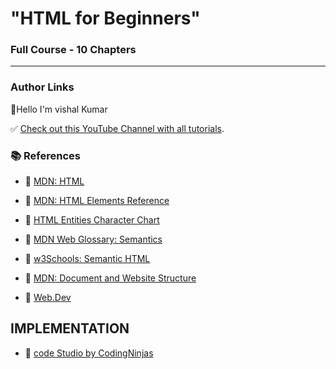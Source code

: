 # "HTML for Beginners"

### Full Course - 10 Chapters

---

### Author Links
👋Hello I'm vishal Kumar

✅ [Check out this YouTube Channel with all tutorials](https://www.youtube.com/DaveGrayTeachesCode).

### 📚 References

- 🔗 [MDN: HTML](https://developer.mozilla.org/en-US/docs/Web/HTML)
  
- 🔗 [MDN: HTML Elements Reference](https://developer.mozilla.org/en-US/docs/Web/HTML/Element)
  
- 🔗 [HTML Entities Character Chart](https://html.spec.whatwg.org/multipage/named-characters.html#named-character-references)
  
- 🔗 [MDN Web Glossary: Semantics](https://developer.mozilla.org/en-US/docs/Glossary/Semantics)
  
- 🔗 [w3Schools: Semantic HTML](https://www.w3schools.com/html/html5_semantic_elements.asp)
  
- 🔗 [MDN: Document and Website Structure](https://developer.mozilla.org/en-US/docs/Learn/HTML/Introduction_to_HTML/Document_and_website_structure)

- 🔗 [Web.Dev](https://web.dev/html)

## IMPLEMENTATION

  - 🔗 [code Studio by CodingNinjas](https://www.naukri.com/code360/guided-paths/fundamentals-of-html)
